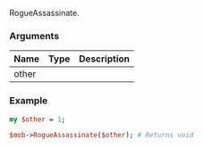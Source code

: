 RogueAssassinate.
### Arguments
**Name**|**Type**|**Description**
:---|:---|:---
other||

### Example

```perl
my $other = 1;

$mob->RogueAssassinate($other); # Returns void
```